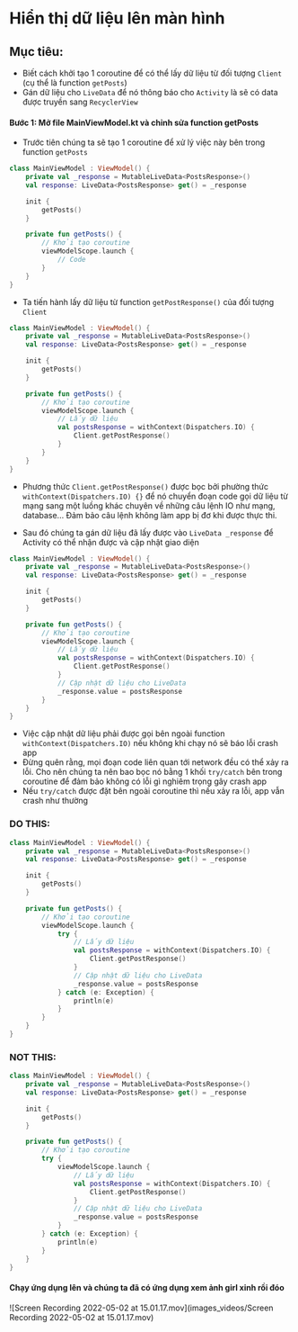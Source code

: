 # Hiển thị dữ liệu lên màn hình

## Mục tiêu:

- Biết cách khởi tạo 1 coroutine để có thể lấy dữ liệu từ đối tượng `Client` (cụ thể là function `getPosts`)
- Gán dữ liệu cho `LiveData` để nó thông báo cho `Activity` là sẽ có data được truyền sang `RecyclerView`

#### Bước 1: Mở file MainViewModel.kt và chỉnh sửa function getPosts

- Trước tiên chúng ta sẽ tạo 1 coroutine để xử lý việc này bên trong function `getPosts`

```kotlin
class MainViewModel : ViewModel() {
    private val _response = MutableLiveData<PostsResponse>()
    val response: LiveData<PostsResponse> get() = _response

    init {
        getPosts()
    }

    private fun getPosts() {
        // Khởi tạo coroutine
        viewModelScope.launch {
            // Code
        }
    }
}
```

- Ta tiến hành lấy dữ liệu từ function `getPostResponse()` của đối tượng `Client`

```kotlin
class MainViewModel : ViewModel() {
    private val _response = MutableLiveData<PostsResponse>()
    val response: LiveData<PostsResponse> get() = _response

    init {
        getPosts()
    }

    private fun getPosts() {
        // Khởi tạo coroutine
        viewModelScope.launch {
            // Lấy dữ liệu
            val postsResponse = withContext(Dispatchers.IO) {
                Client.getPostResponse()
            }
        }
    }
}
```

- Phương thức `Client.getPostResponse()` được bọc bởi phường thức `withContext(Dispatchers.IO) {}` để nó chuyển đoạn
  code gọi dữ liệu từ mạng sang một luồng khác chuyên về những câu lệnh IO như mạng, database... Đảm bảo câu lệnh không
  làm app bị đơ khi được thực thi.

- Sau đó chúng ta gán dữ liệu đã lấy được vào `LiveData _response` để Activity có thể nhận được và cập nhật giao diện

```kotlin
class MainViewModel : ViewModel() {
    private val _response = MutableLiveData<PostsResponse>()
    val response: LiveData<PostsResponse> get() = _response

    init {
        getPosts()
    }

    private fun getPosts() {
        // Khởi tạo coroutine
        viewModelScope.launch {
            // Lấy dữ liệu
            val postsResponse = withContext(Dispatchers.IO) {
                Client.getPostResponse()
            }
            // Cập nhật dữ liệu cho LiveData
            _response.value = postsResponse
        }
    }
}
```

- Việc cập nhật dữ liệu phải được gọi bên ngoài function `withContext(Dispatchers.IO)` nếu không khi chạy nó sẽ báo lỗi
  crash app
- Đừng quên rằng, mọi đoạn code liên quan tới network đều có thể xảy ra lỗi. Cho nên chúng ta nên bao bọc nó bằng 1
  khối `try/catch` bên trong coroutine để đảm bảo không có lỗi gì nghiêm trọng gây crash app
- Nếu `try/catch` được đặt bên ngoài coroutine thì nếu xảy ra lỗi, app vẫn crash như thường

### DO THIS:

```kotlin
class MainViewModel : ViewModel() {
    private val _response = MutableLiveData<PostsResponse>()
    val response: LiveData<PostsResponse> get() = _response

    init {
        getPosts()
    }

    private fun getPosts() {
        // Khởi tạo coroutine
        viewModelScope.launch {
            try {
                // Lấy dữ liệu
                val postsResponse = withContext(Dispatchers.IO) {
                    Client.getPostResponse()
                }
                // Cập nhật dữ liệu cho LiveData
                _response.value = postsResponse
            } catch (e: Exception) {
                println(e)
            }
        }
    }
}
```

### NOT THIS:

```kotlin
class MainViewModel : ViewModel() {
    private val _response = MutableLiveData<PostsResponse>()
    val response: LiveData<PostsResponse> get() = _response

    init {
        getPosts()
    }

    private fun getPosts() {
        // Khởi tạo coroutine
        try {
            viewModelScope.launch {
                // Lấy dữ liệu
                val postsResponse = withContext(Dispatchers.IO) {
                    Client.getPostResponse()
                }
                // Cập nhật dữ liệu cho LiveData
                _response.value = postsResponse
            }
        } catch (e: Exception) {
            println(e)
        }
    }
}
```

#### Chạy ứng dụng lên và chúng ta đã có ứng dụng xem ảnh girl xinh rồi đóo
![Screen Recording 2022-05-02 at 15.01.17.mov](images_videos/Screen Recording 2022-05-02 at 15.01.17.mov)
